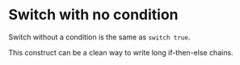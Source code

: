# Switch with no condition


Switch without a condition is the same as `switch true`.

This construct can be a clean way to write long if-then-else chains.

